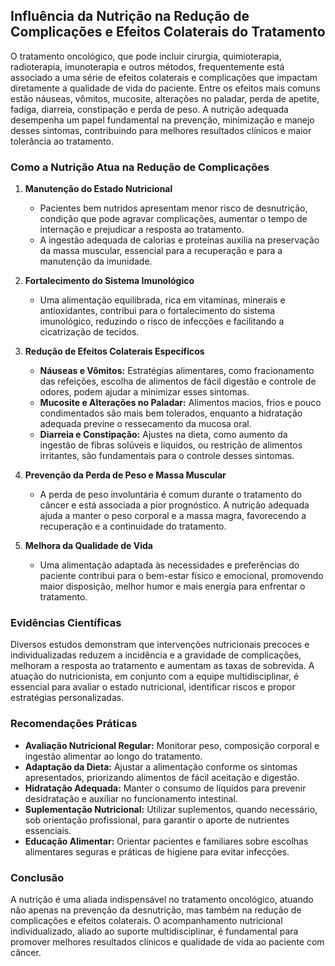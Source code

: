 
## Influência da Nutrição na Redução de Complicações e Efeitos Colaterais do Tratamento

O tratamento oncológico, que pode incluir cirurgia, quimioterapia, radioterapia, imunoterapia e outros métodos, frequentemente está associado a uma série de efeitos colaterais e complicações que impactam diretamente a qualidade de vida do paciente. Entre os efeitos mais comuns estão náuseas, vômitos, mucosite, alterações no paladar, perda de apetite, fadiga, diarreia, constipação e perda de peso. A nutrição adequada desempenha um papel fundamental na prevenção, minimização e manejo desses sintomas, contribuindo para melhores resultados clínicos e maior tolerância ao tratamento.

### Como a Nutrição Atua na Redução de Complicações

1. **Manutenção do Estado Nutricional**
   - Pacientes bem nutridos apresentam menor risco de desnutrição, condição que pode agravar complicações, aumentar o tempo de internação e prejudicar a resposta ao tratamento.
   - A ingestão adequada de calorias e proteínas auxilia na preservação da massa muscular, essencial para a recuperação e para a manutenção da imunidade.

2. **Fortalecimento do Sistema Imunológico**
   - Uma alimentação equilibrada, rica em vitaminas, minerais e antioxidantes, contribui para o fortalecimento do sistema imunológico, reduzindo o risco de infecções e facilitando a cicatrização de tecidos.

3. **Redução de Efeitos Colaterais Específicos**
   - **Náuseas e Vômitos:** Estratégias alimentares, como fracionamento das refeições, escolha de alimentos de fácil digestão e controle de odores, podem ajudar a minimizar esses sintomas.
   - **Mucosite e Alterações no Paladar:** Alimentos macios, frios e pouco condimentados são mais bem tolerados, enquanto a hidratação adequada previne o ressecamento da mucosa oral.
   - **Diarreia e Constipação:** Ajustes na dieta, como aumento da ingestão de fibras solúveis e líquidos, ou restrição de alimentos irritantes, são fundamentais para o controle desses sintomas.

4. **Prevenção da Perda de Peso e Massa Muscular**
   - A perda de peso involuntária é comum durante o tratamento do câncer e está associada a pior prognóstico. A nutrição adequada ajuda a manter o peso corporal e a massa magra, favorecendo a recuperação e a continuidade do tratamento.

5. **Melhora da Qualidade de Vida**
   - Uma alimentação adaptada às necessidades e preferências do paciente contribui para o bem-estar físico e emocional, promovendo maior disposição, melhor humor e mais energia para enfrentar o tratamento.

### Evidências Científicas

Diversos estudos demonstram que intervenções nutricionais precoces e individualizadas reduzem a incidência e a gravidade de complicações, melhoram a resposta ao tratamento e aumentam as taxas de sobrevida. A atuação do nutricionista, em conjunto com a equipe multidisciplinar, é essencial para avaliar o estado nutricional, identificar riscos e propor estratégias personalizadas.

### Recomendações Práticas

- **Avaliação Nutricional Regular:** Monitorar peso, composição corporal e ingestão alimentar ao longo do tratamento.
- **Adaptação da Dieta:** Ajustar a alimentação conforme os sintomas apresentados, priorizando alimentos de fácil aceitação e digestão.
- **Hidratação Adequada:** Manter o consumo de líquidos para prevenir desidratação e auxiliar no funcionamento intestinal.
- **Suplementação Nutricional:** Utilizar suplementos, quando necessário, sob orientação profissional, para garantir o aporte de nutrientes essenciais.
- **Educação Alimentar:** Orientar pacientes e familiares sobre escolhas alimentares seguras e práticas de higiene para evitar infecções.

### Conclusão

A nutrição é uma aliada indispensável no tratamento oncológico, atuando não apenas na prevenção da desnutrição, mas também na redução de complicações e efeitos colaterais. O acompanhamento nutricional individualizado, aliado ao suporte multidisciplinar, é fundamental para promover melhores resultados clínicos e qualidade de vida ao paciente com câncer.
```
